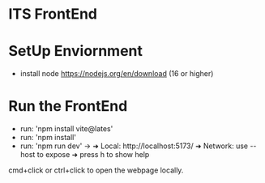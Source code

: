 # ITS FrontEnd

# SetUp Enviornment

- install node https://nodejs.org/en/download (16 or higher)

# Run the FrontEnd

- run: 'npm install vite@lates'
- run: 'npm install'
- run: 'npm run dev' ->
  ➜ Local: http://localhost:5173/
  ➜ Network: use --host to expose
  ➜ press h to show help

cmd+click or ctrl+click to open the webpage locally.
